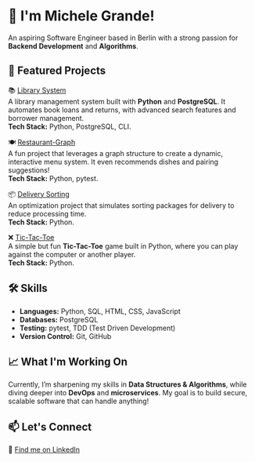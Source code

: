 # 👋 I'm Michele Grande!
An aspiring Software Engineer based in Berlin with a strong passion for **Backend Development** and **Algorithms**.

## 🚀 Featured Projects

📚 [Library System](https://github.com/m-grande/library-system)  
A library management system built with **Python** and **PostgreSQL**. It automates book loans and returns, with advanced search features and borrower management.  
**Tech Stack:** Python, PostgreSQL, CLI.

🍽 [Restaurant-Graph](https://github.com/m-grande/restaurant-graph)  
A fun project that leverages a graph structure to create a dynamic, interactive menu system. It even recommends dishes and pairing suggestions!  
**Tech Stack:** Python, pytest.

📦 [Delivery Sorting](https://github.com/m-grande/delivery-sorting)  
An optimization project that simulates sorting packages for delivery to reduce processing time.  
**Tech Stack:** Python.

❌ [Tic-Tac-Toe](https://github.com/m-grande/tictactoe)  
A simple but fun **Tic-Tac-Toe** game built in Python, where you can play against the computer or another player.  
**Tech Stack:** Python.

## 🛠 Skills
- **Languages:** Python, SQL, HTML, CSS, JavaScript
- **Databases:** PostgreSQL
- **Testing:** pytest, TDD (Test Driven Development)
- **Version Control:** Git, GitHub


## 📈 What I'm Working On
Currently, I’m sharpening my skills in **Data Structures & Algorithms**, while diving deeper into **DevOps** and **microservices**. My goal is to build secure, scalable software that can handle anything!


## 📫 Let's Connect
🔗 [Find me on LinkedIn](https://www.linkedin.com/in/itsmichelegrande) 
